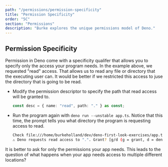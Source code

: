 ```yaml
---
path: "/permissions/permission-specificity"
title: "Permission Specificity"
order: "5C"
section: "Permissions"
description: "Burke explores the unique permissions model of Deno."
---
```


## Permission Specificity

Permission in Deno come with a specificity qualifer that allows you to specify only the access your program needs. In the example above, we requested "read" access. That allows us to read any file or directory that the executing user can. It would be better if we restricted this access to juse the directory that is going to be read.

- Modify the permission descriptor to specify the path that read access will be granted to.

  ```typescript
  const desc = { name: "read", path: "." } as const;
  ```

- Run the program again with `deno run --unstable app.ts`. Notice that this time, the prompt tells you what directory the program is requesting access to read.

  ```bash
  Check file:///home/burkeholland/dev/deno-first-look-exercises/app.ts
  ️⚠️ Deno requests read access to ".". Grant? [g/d (g = grant, d = deny)]
  ```

It is better to ask for only the permissions your app needs. This leads to the question of what happens when your app needs access to multiple different locations?
